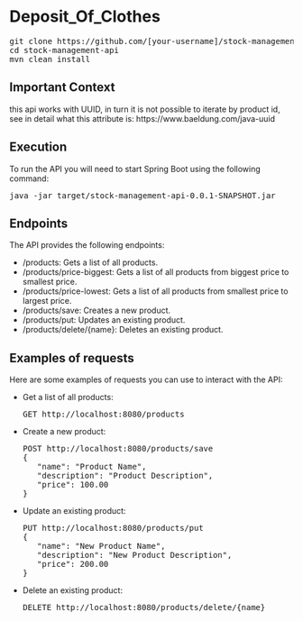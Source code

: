 # Deposit_Of_Clothes

<pre>
git clone https://github.com/[your-username]/stock-management-api.git
cd stock-management-api
mvn clean install
</pre>

<h2>Important Context</h2>
<p>this api works with UUID, in turn it is not possible to iterate by product id, see in detail what this attribute is: https://www.baeldung.com/java-uuid</p>

<h2>Execution</h2>

To run the API you will need to start Spring Boot using the following command:

<pre>
java -jar target/stock-management-api-0.0.1-SNAPSHOT.jar
</pre>
<h2>Endpoints</h2>

The API provides the following endpoints:

<ul>
<li>/products: Gets a list of all products.</li>
<li>/products/price-biggest: Gets a list of all products from biggest price to smallest price.</li>
<li>/products/price-lowest: Gets a list of all products from smallest price to largest price.</li>
<li>/products/save: Creates a new product.</li>
<li>/products/put: Updates an existing product.</li>
<li>/products/delete/{name}: Deletes an existing product.</li>
</ul>

<h2>Examples of requests</h2>

Here are some examples of requests you can use to interact with the API:

<ul>
<li>Get a list of all products:
<pre>
GET http://localhost:8080/products
</pre>
</li>
</li>
<li>Create a new product:
<pre>
POST http://localhost:8080/products/save
{
   "name": "Product Name",
   "description": "Product Description",
   "price": 100.00
}
</pre>
</li>
<li>Update an existing product:
<pre>
PUT http://localhost:8080/products/put
{
   "name": "New Product Name",
   "description": "New Product Description",
   "price": 200.00
}
</pre>
</li>
<li>Delete an existing product:
<pre>
DELETE http://localhost:8080/products/delete/{name}
</pre>
</li>
</ul>
